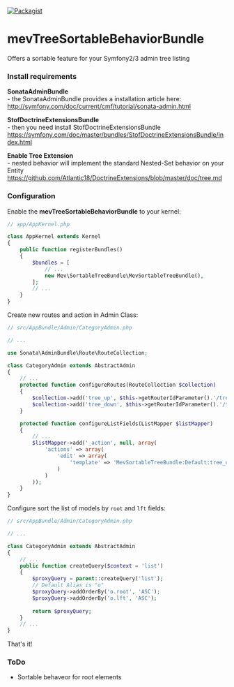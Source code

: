 [![Packagist](https://img.shields.io/packagist/l/doctrine/orm.svg?maxAge=2592000)]()

# mevTreeSortableBehaviorBundle
Offers a sortable feature for your Symfony2/3 admin tree listing

### Install requirements

**SonataAdminBundle**  
\- the SonataAdminBundle provides a installation article here:  
http://symfony.com/doc/current/cmf/tutorial/sonata-admin.html

**StofDoctrineExtensionsBundle**  
\- then you need install StofDoctrineExtensionsBundle  
https://symfony.com/doc/master/bundles/StofDoctrineExtensionsBundle/index.html

**Enable Tree Extension**  
\- nested behavior will implement the standard Nested-Set behavior on your Entity  
https://github.com/Atlantic18/DoctrineExtensions/blob/master/doc/tree.md

### Configuration

Enable the **mevTreeSortableBehaviorBundle** to your kernel:

```php
// app/AppKernel.php

class AppKernel extends Kernel
{
	public function registerBundles()
	{
		$bundles = [
			// ...
			new Mev\SortableTreeBundle\MevSortableTreeBundle(),
		];
		// ...
	}
}
```

Create new routes and action in Admin Class:

```php
// src/AppBundle/Admin/CategoryAdmin.php

// ...

use Sonata\AdminBundle\Route\RouteCollection;

class CategoryAdmin extends AbstractAdmin
{
	// ...
	protected function configureRoutes(RouteCollection $collection)
	{
		$collection->add('tree_up', $this->getRouterIdParameter().'/treeup/{page_id}');
		$collection->add('tree_down', $this->getRouterIdParameter().'/treedown/{page_id}');
    }

	protected function configureListFields(ListMapper $listMapper)
	{
		// ...
		$listMapper->add('_action', null, array(
			'actions' => array(
				'edit' => array(
					'template' => 'MevSortableTreeBundle:Default:tree_up_down.html.twig'
				)
			)
		));
	}
}
```

Configure sort the list of models by `root` and `lft` fields:

```php
// src/AppBundle/Admin/CategoryAdmin.php

// ...

class CategoryAdmin extends AbstractAdmin
{
	// ...
	public function createQuery($context = 'list')
	{
		$proxyQuery = parent::createQuery('list');
		// Default Alias is "o"
		$proxyQuery->addOrderBy('o.root', 'ASC');
		$proxyQuery->addOrderBy('o.lft', 'ASC');
    
		return $proxyQuery;
	}
	// ...
}
```

That's it!

### ToDo
- Sortable behaveor for root elements

